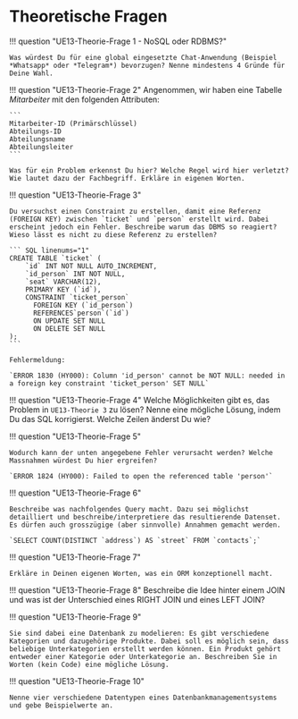 
# Theoretische Fragen


!!! question "UE13-Theorie-Frage 1 - NoSQL oder RDBMS?"

    Was würdest Du für eine global eingesetzte Chat-Anwendung (Beispiel *Whatsapp* oder *Telegram*) bevorzugen? Nenne mindestens 4 Gründe für Deine Wahl.

!!! question "UE13-Theorie-Frage 2"
    Angenommen, wir haben eine Tabelle *Mitarbeiter* mit den folgenden Attributen:
    
    ```
    Mitarbeiter-ID (Primärschlüssel)
    Abteilungs-ID
    Abteilungsname
    Abteilungsleiter
    ```

    Was für ein Problem erkennst Du hier? Welche Regel wird hier verletzt? Wie lautet dazu der Fachbegriff. Erkläre in eigenen Worten.



!!! question "UE13-Theorie-Frage 3"


    Du versuchst einen Constraint zu erstellen, damit eine Referenz (FOREIGN KEY) zwischen `ticket` und `person` erstellt wird. Dabei erscheint jedoch ein Fehler. Beschreibe warum das DBMS so reagiert? Wieso lässt es nicht zu diese Referenz zu erstellen?
    
    ``` SQL linenums="1"
    CREATE TABLE `ticket` (
        `id` INT NOT NULL AUTO_INCREMENT,
        `id_person` INT NOT NULL,
        `seat` VARCHAR(12),
        PRIMARY KEY (`id`),
        CONSTRAINT `ticket_person`
          FOREIGN KEY (`id_person`)
          REFERENCES`person`(`id`)
          ON UPDATE SET NULL
          ON DELETE SET NULL
    ); 
    ```

    Fehlermeldung:

    `ERROR 1830 (HY000): Column 'id_person' cannot be NOT NULL: needed in a foreign key constraint 'ticket_person' SET NULL`
    
!!! question "UE13-Theorie-Frage 4"
    Welche Möglichkeiten gibt es, das Problem in `UE13-Theorie 3` zu lösen? Nenne eine mögliche Lösung, indem Du das SQL korrigierst. Welche Zeilen änderst Du wie?


!!! question "UE13-Theorie-Frage 5"

    Wodurch kann der unten angegebene Fehler verursacht werden? Welche Massnahmen würdest Du hier ergreifen?

    `ERROR 1824 (HY000): Failed to open the referenced table 'person'`


!!! question "UE13-Theorie-Frage 6"

    Beschreibe was nachfolgendes Query macht. Dazu sei möglichst detailliert und beschreibe/interpretiere das resultierende Datenset. Es dürfen auch grosszügige (aber sinnvolle) Annahmen gemacht werden.

    `SELECT COUNT(DISTINCT `address`) AS `street` FROM `contacts`;`

!!! question "UE13-Theorie-Frage 7"

    Erkläre in Deinen eigenen Worten, was ein ORM konzeptionell macht.

!!! question "UE13-Theorie-Frage 8"
    Beschreibe die Idee hinter einem JOIN und was ist der Unterschied eines RIGHT JOIN und eines LEFT JOIN?


!!! question "UE13-Theorie-Frage 9"

    Sie sind dabei eine Datenbank zu modelieren: Es gibt verschiedene Kategorien und dazugehörige Produkte. Dabei soll es möglich sein, dass beliebige Unterkategorien erstellt werden können. Ein Produkt gehört entweder einer Kategorie oder Unterkategorie an. Beschreiben Sie in Worten (kein Code) eine mögliche Lösung.

!!! question "UE13-Theorie-Frage 10"

    Nenne vier verschiedene Datentypen eines Datenbankmanagementsystems und gebe Beispielwerte an.
